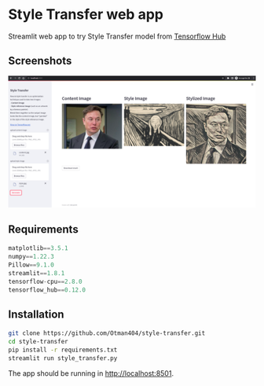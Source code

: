 # Style Transfer web app

Streamlit web app to try Style Transfer model from [Tensorflow Hub](https://www.tensorflow.org/hub/tutorials/tf2_arbitrary_image_stylization)


## Screenshots

![](images/demo.png)

## Requirements

```python
matplotlib==3.5.1
numpy==1.22.3
Pillow==9.1.0
streamlit==1.8.1
tensorflow-cpu==2.8.0
tensorflow_hub==0.12.0
```

## Installation

```bash
git clone https://github.com/Otman404/style-transfer.git
cd style-transfer
pip install -r requirements.txt
streamlit run style_transfer.py
```

The app should be running in <http://localhost:8501>.
